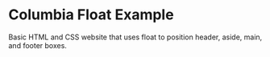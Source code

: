 # Columbia Float Example
Basic HTML and CSS website that uses float to position header, aside, main, and footer boxes.
